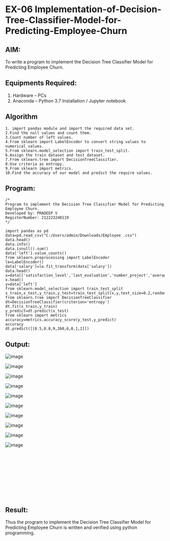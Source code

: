 

# EX-06 Implementation-of-Decision-Tree-Classifier-Model-for-Predicting-Employee-Churn

## AIM:
To write a program to implement the Decision Tree Classifier Model for Predicting Employee Churn.

## Equipments Required:
1. Hardware – PCs
2. Anaconda – Python 3.7 Installation / Jupyter notebook

## Algorithm
```
1. import pandas module and import the required data set.
2.Find the null values and count them.
3.Count number of left values.
4.From sklearn import LabelEncoder to convert string values to numerical values.
5.From sklearn.model_selection import train_test_split.
6.Assign the train dataset and test dataset.
7.From sklearn.tree import DecisionTreeClassifier.
8.Use criteria as entropy.
9.From sklearn import metrics.
10.Find the accuracy of our model and predict the require values.
```
## Program:
```
/*
Program to implement the Decision Tree Classifier Model for Predicting Employee Churn.
Developed by: PRADEEP V 
RegisterNumber: 212223240119
*/
```



```
import pandas as pd
data=pd.read_csv("C:/Users/admin/Downloads/Employee .csv")
data.head()
data.info()
data.isnull().sum()
data['left'].value_counts()
from sklearn.preprocessing import LabelEncoder
le=LabelEncoder()
data['salary']=le.fit_transform(data['salary'])
data.head()
x=data[['satisfaction_level','last_evaluation','number_project','average_montly_hours','time_spend_company','Work_accident','promotion_last_5years','salary']]
x.head()
y=data['left']
from sklearn.model_selection import train_test_split
x_train,x_test,y_train,y_test=train_test_split(x,y,test_size=0.2,random_state=100)
from sklearn.tree import DecisionTreeClassifier
dt=DecisionTreeClassifier(criterion='entropy')
dt.fit(x_train,y_train)
y_predict=dt.predict(x_test)
from sklearn import metrics
accuracy=metrics.accuracy_score(y_test,y_predict)
accuracy
dt.predict([[0.5,0.8,9,260,6,0,1,2]])
```

## Output:
![image](https://github.com/velupradeep/Implementation-of-Decision-Tree-Classifier-Model-for-Predicting-Employee-Churn/assets/150329341/440ddbfa-e582-4be4-bb71-42ea5430edfd)

![image](https://github.com/velupradeep/Implementation-of-Decision-Tree-Classifier-Model-for-Predicting-Employee-Churn/assets/150329341/a4119997-94cc-4085-8db5-bfac7483c935)

![image](https://github.com/velupradeep/Implementation-of-Decision-Tree-Classifier-Model-for-Predicting-Employee-Churn/assets/150329341/4f6101c0-201d-4a22-a1f2-0dad8c409b9d)


![image](https://github.com/velupradeep/Implementation-of-Decision-Tree-Classifier-Model-for-Predicting-Employee-Churn/assets/150329341/2728883f-f326-4eb4-8618-4e07a5674b28)

![image](https://github.com/velupradeep/Implementation-of-Decision-Tree-Classifier-Model-for-Predicting-Employee-Churn/assets/150329341/a05fbee0-6359-462a-b131-70b0a11e47a5)

![image](https://github.com/velupradeep/Implementation-of-Decision-Tree-Classifier-Model-for-Predicting-Employee-Churn/assets/150329341/a93325cf-e050-408f-a0ac-280f402e6817)

![image](https://github.com/velupradeep/Implementation-of-Decision-Tree-Classifier-Model-for-Predicting-Employee-Churn/assets/150329341/dc49799c-de80-44d2-a796-a3d38ae07cc8)

![image](https://github.com/velupradeep/Implementation-of-Decision-Tree-Classifier-Model-for-Predicting-Employee-Churn/assets/150329341/7547afb6-b10b-4685-89dc-c9077b137561)

![image](https://github.com/velupradeep/Implementation-of-Decision-Tree-Classifier-Model-for-Predicting-Employee-Churn/assets/150329341/2e46dc5a-4307-49c5-b220-c03e6495fd03)

![image](https://github.com/velupradeep/Implementation-of-Decision-Tree-Classifier-Model-for-Predicting-Employee-Churn/assets/150329341/8ea21779-b19e-410d-a5e3-19ca07700ec1)




```











```
















## Result:
Thus the program to implement the  Decision Tree Classifier Model for Predicting Employee Churn is written and verified using python programming.
